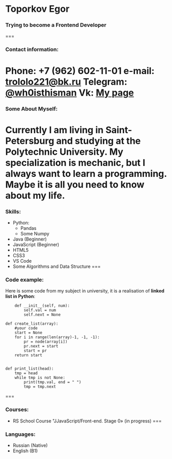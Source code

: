 # Toporkov Egor
### Trying to become a Frontend Developer
===
### Contact information:
__Phone:__ +7 (962) 602-11-01
__e-mail:__ trololo221@bk.ru
__Telegram:__ [@wh0isthisman](@wh0isthisman)
__Vk:__ [My page](https://vk.com/whoisthisman)
===
### Some About Myself:
Currently I am living in Saint-Petersburg and studying at the Polytechnic University. My specialization is mechanic, but I always want to learn a programming. Maybe it is all you need to know about my life.
===
### Skills:
* Python:
    + Pandas
    + Some Numpy
* Java (Beginner)
* JavaScript (Beginner)
* HTML5
* CSS3
* VS Code
* Some Algorithms and Data Structure
===
### Code example:
Here is some code from my subject in university, it is a realisation of __linked list in Python__:
``` class node:
    def __init__(self, num):
        self.val = num
        self.next = None

def create_list(array):
    #your code
    start = None
    for i in range(len(array)-1, -1, -1):
        pr = node(array[i])
        pr.next = start
        start = pr
    return start


def print_list(head):
    tmp = head
    while tmp is not None:
        print(tmp.val, end = " ")
        tmp = tmp.next 
```
===
### Courses: 
* RS School Course "JJavaScript/Front-end. Stage 0» (in progress)
===
### Languages: 
* Russian (Native)
* English (B1)